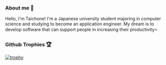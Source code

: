 ### About me 💬
Hello, I'm Taichone!
I'm a Japanese university student majoring in computer science and studying to become an application engineer. My dream is to develop software that can support people in increasing their productivity⭐

### Github Trophies 🏆
[![trophy](https://github-profile-trophy.vercel.app/?username=taichone&theme=onedark&title=MultiLanguage,Commits,PullRequest,Repositories)](https://github.com/ryo-ma/github-profile-trophy)


<!--
- 🔭 I’m currently working on ...
- 🌱 I’m currently learning ...
- 👯 I’m looking to collaborate on ...
- 🤔 I’m looking for help with ...
- 💬 Ask me about ...
- 📫 How to reach me: ...
- 😄 Pronouns: ...
- ⚡ Fun fact: ...
-->
